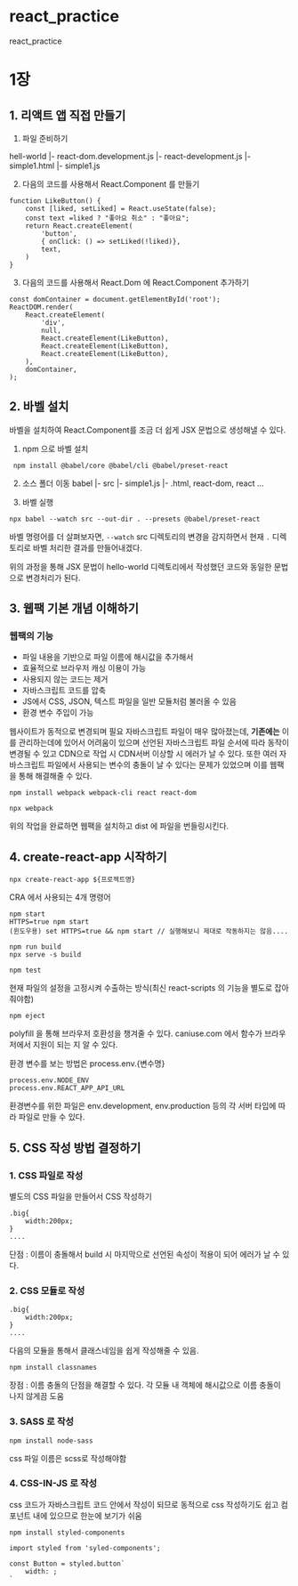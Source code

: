 # react_practice
react_practice


# 1장 

## 1.  리액트 앱 직접 만들기

1. 파일 준비하기

hell-world 
 |- react-dom.development.js
 |- react-development.js 
 |- simple1.html
 |- simple1.js

2. 다음의 코드를 사용해서 React.Component 를 만들기
```
function LikeButton() {
    const [liked, setLiked] = React.useState(false);
    const text =liked ? "좋아요 취소" : "좋아요";
    return React.createElement(
        'button',
        { onClick: () => setLiked(!liked)},
        text,
    )
}

```

3. 다음의 코드를 사용해서 React.Dom 에 React.Component 추가하기
```
const domContainer = document.getElementById('root');
ReactDOM.render(
    React.createElement(
        'div',
        null,
        React.createElement(LikeButton),
        React.createElement(LikeButton),
        React.createElement(LikeButton),
    ), 
    domContainer,
);
```

## 2. 바벨 설치
바벨을 설치하여 React.Component를 조금 더 쉽게 JSX 문법으로 생성해낼 수 있다.

1. npm 으로 바벨 설치

```
 npm install @babel/core @babel/cli @babel/preset-react
```

2. 소스 폴더 이동
 babel
    |- src
        |- simple1.js
    |- .html, react-dom, react ...

3. 바벨 실행
```
npx babel --watch src --out-dir . --presets @babel/preset-react
```
바벨 명령어를 더 살펴보자면, `--watch` src 디렉토리의 변경을 감지하면서 현재 `.` 디렉토리로 바벨 처리한 결과를 만들어내겠다.


위의 과정을 통해 JSX 문법이 hello-world 디렉토리에서 작성했던 코드와 동일한 문법으로 변경처리가 된다. 


## 3. 웹팩 기본 개념 이해하기

### 웹팩의 기능
- 파일 내용을 기반으로 파일 이름에 해시값을 추가해서  
- 효율적으로 브라우저 캐싱 이용이 가능
- 사용되지 않는 코드는 제거
- 자바스크립트 코드를 압축
- JS에서 CSS, JSON, 텍스트 파일을 일반 모듈처럼 불러올 수 있음
- 환경 변수 주입이 가능


웹사이트가 동적으로 변경되며 필요 자바스크립트 파일이 매우 많아졌는데, __기존에는__ 이를 관리하는데에 있어서 어려움이 있으며 선언된 자바스크립트 파일 순서에 따라 동작이 변경될 수 있고 CDN으로 작업 시 CDN서버 이상할 시 에러가 날 수 있다. 또한 여러 자바스크립트 파일에서 사용되는 변수의 충돌이 날 수 있다는 문제가 있었으며 이를 웹팩을 통해 해결해줄 수 있다. 



```
npm install webpack webpack-cli react react-dom

npx webpack
```

위의 작업을 완료하면 웹팩을 설치하고 dist 에 파일을 번들링시킨다.    


## 4. create-react-app 시작하기

```
npx create-react-app ${프로젝트명}
```

CRA 에서 사용되는 4개 명령어
```
npm start
HTTPS=true npm start
(윈도우용) set HTTPS=true && npm start // 실행해보니 제대로 작동하지는 않음....
```

```
npm run build
npx serve -s build
```


```
npm test
```

현재 파일의 설정을 고정시켜 수출하는 방식(최신 react-scripts 의 기능을 별도로 잡아줘야함)
```
npm eject
```


polyfill 을 통해 브라우저 호환성을 챙겨줄 수 있다.
caniuse.com 에서 함수가 브라우저에서 지원이 되는 지 알 수 있다. 


환경 변수를 보는 방법은  process.env.{변수명} 
```
process.env.NODE_ENV 
process.env.REACT_APP_API_URL 
```

환경변수를 위한 파일은 env.development, env.production 등의 각 서버 타입에 따라 파일로 만들 수 있다. 


## 5. CSS 작성 방법 결정하기

### 1. CSS 파일로 작성
별도의 CSS 파일을 만들어서 CSS 작성하기 
```
.big{
    width:200px; 
}
....

```

단점 : 이름이 충돌해서 build 시 마지막으로 선언된 속성이 적용이 되어 에러가 날 수 있다. 

### 2. CSS 모듈로 작성
```
.big{
    width:200px; 
}
....

```

다음의 모듈을 통해서 클래스네임을 쉽게 작성해줄 수 있음.
```
npm install classnames 
```

장점 : 이름 충돌의 단점을 해결할 수 있다. 각 모듈 내 객체에 해시값으로 이름 충돌이 나지 않게끔 도움 


### 3. SASS 로 작성

```
npm install node-sass
```

css 파일 이름은 scss로 작성해야함


### 4. CSS-IN-JS 로 작성

css 코드가 자바스크립트 코드 안에서 작성이 되므로 동적으로 css 작성하기도 쉽고 컴포넌트 내에 있으므로 한눈에 보기가 쉬움

```
npm install styled-components
```

```
import styled from 'syled-components';

const Button = styled.button`
    width: ;
`
```





